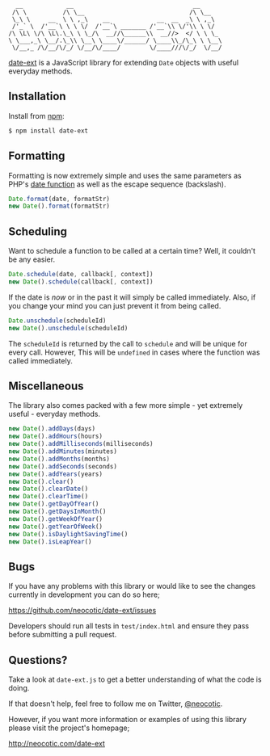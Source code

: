       __            __                                 __      
     /\ \          /\ \__                             /\ \__   
     \_\ \     __  \ \ ,_\    __             __  __  _\ \ ,_\  
     /'_` \  /'__`\ \ \ \/  /'__`\ _______ /'__`\\ \/'\\ \ \/  
    /\ \L\ \/\ \L\.\_\ \ \_/\  __//\______\\  __//>  </ \ \ \_
    \ \___,_\ \__/.\_\\ \__\ \____\/______/ \____\\_/\_\ \ \__\
     \/__,_ /\/__/\/_/ \/__/\/____/        \/____///\/_/  \/__/

[date-ext][] is a JavaScript library for extending `Date` objects with useful
everyday methods.

## Installation

Install from [npm][]:

``` bash
$ npm install date-ext
```

## Formatting

Formatting is now extremely simple and uses the same parameters as PHP's [date
function][] as well as the escape sequence (backslash).

``` javascript
Date.format(date, formatStr)
new Date().format(formatStr)
```

## Scheduling

Want to schedule a function to be called at a certain time? Well, it couldn't
be any easier.

``` javascript
Date.schedule(date, callback[, context])
new Date().schedule(callback[, context])
```

If the date is *now* or in the past it will simply be called immediately. Also,
if you change your mind you can just prevent it from being called.

``` javascript
Date.unschedule(scheduleId)
new Date().unschedule(scheduleId)
```

The `scheduleId` is returned by the call to `schedule` and will be unique for
every call. However, This will be `undefined` in cases where the function was
called immediately.

## Miscellaneous

The library also comes packed with a few more simple - yet extremely useful -
everyday methods.

``` javascript
new Date().addDays(days)
new Date().addHours(hours)
new Date().addMilliseconds(milliseconds)
new Date().addMinutes(minutes)
new Date().addMonths(months)
new Date().addSeconds(seconds)
new Date().addYears(years)
new Date().clear()
new Date().clearDate()
new Date().clearTime()
new Date().getDayOfYear()
new Date().getDaysInMonth()
new Date().getWeekOfYear()
new Date().getYearOfWeek()
new Date().isDaylightSavingTime()
new Date().isLeapYear()
```

## Bugs

If you have any problems with this library or would like to see the changes
currently in development you can do so here;

https://github.com/neocotic/date-ext/issues

Developers should run all tests in `test/index.html` and ensure they pass
before submitting a pull request.

## Questions?

Take a look at `date-ext.js` to get a better understanding of what the code
is doing.

If that doesn't help, feel free to follow me on Twitter, [@neocotic][].

However, if you want more information or examples of using this library please
visit the project's homepage;

http://neocotic.com/date-ext

[@neocotic]: https://twitter.com/#!/neocotic
[date-ext]: http://neocotic.com/date-ext
[date function]: http://php.net/manual/en/function.date.php
[npm]: http://npmjs.org
